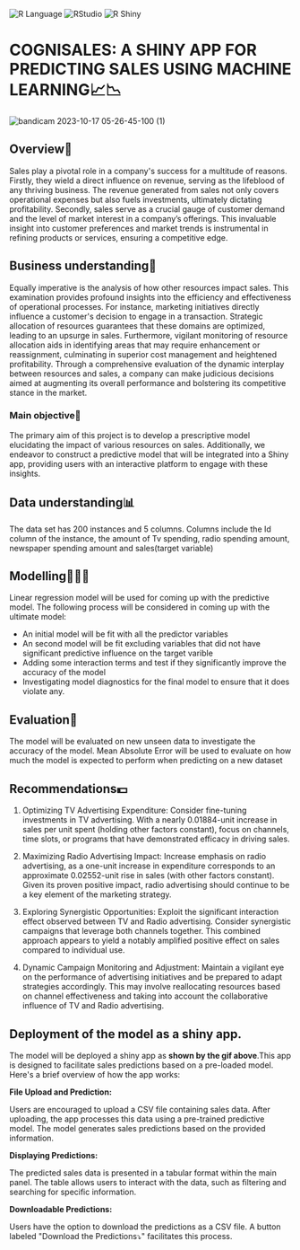 ![R Language](https://img.shields.io/badge/language-R-blue?logo=r&logoColor=white) ![RStudio](https://img.shields.io/badge/IDE-RStudio-blue?logo=rstudio&logoColor=white) ![R Shiny](https://img.shields.io/badge/R_Shiny-Web_Application_Framework-blue?logo=r&logoColor=white)


# COGNISALES: A SHINY APP FOR PREDICTING SALES USING MACHINE LEARNING📈📉

![bandicam 2023-10-17 05-26-45-100 (1)](https://github.com/franciskyalo/sales_dataprediction_shinyapp/assets/94622826/d855835e-0776-4b16-9c60-30d668abf3e7)

## Overview🔎 

Sales play a pivotal role in a company's success for a multitude of reasons. Firstly, they wield a direct influence on revenue, serving as the lifeblood of any thriving business. The revenue generated from sales not only covers operational expenses but also fuels investments, ultimately dictating profitability. Secondly, sales serve as a crucial gauge of customer demand and the level of market interest in a company’s offerings. This invaluable insight into customer preferences and market trends is instrumental in refining products or services, ensuring a competitive edge.

## Business understanding📌

Equally imperative is the analysis of how other resources impact sales. This examination provides profound insights into the efficiency and effectiveness of operational processes. For instance, marketing initiatives directly influence a customer's decision to engage in a transaction. Strategic allocation of resources guarantees that these domains are optimized, leading to an upsurge in sales. Furthermore, vigilant monitoring of resource allocation aids in identifying areas that may require enhancement or reassignment, culminating in superior cost management and heightened profitability. Through a comprehensive evaluation of the dynamic interplay between resources and sales, a company can make judicious decisions aimed at augmenting its overall performance and bolstering its competitive stance in the market.

### Main objective📌 

The primary aim of this project is to develop a prescriptive model elucidating the impact of various resources on sales. Additionally, we endeavor to construct a predictive model that will be integrated into a Shiny app, providing users with an interactive platform to engage with these insights.


## Data understanding📊

The data set has 200 instances and 5 columns. Columns include the Id column of the instance, the amount of Tv spending, radio spending amount, newspaper spending amount and sales(target variable)


## Modelling👨🏿‍💻 

Linear regression model will be used for coming up with the predictive model. The following process will be considered in coming up with the ultimate model:

- An initial model will be fit with all the predictor variables
- An second model will be fit excluding variables that did not have significant predictive influence on the target varible
- Adding some interaction terms and test if they significantly improve the accuracy of the model
- Investigating model diagnostics for the final model to ensure that it does violate any.

## Evaluation📃 

The model will be evaluated on new unseen data to investigate the accuracy of the model. Mean Absolute Error will be used to evaluate on how much the model is expected to perform when predicting on a new dataset 

## Recommendations💵 

1. Optimizing TV Advertising Expenditure:
Consider fine-tuning investments in TV advertising. With a nearly 0.01884-unit increase in sales per unit spent (holding other factors constant), focus on channels, time slots, or programs that have demonstrated efficacy in driving sales.

2. Maximizing Radio Advertising Impact:
Increase emphasis on radio advertising, as a one-unit increase in expenditure corresponds to an approximate 0.02552-unit rise in sales (with other factors constant). Given its proven positive impact, radio advertising should continue to be a key element of the marketing strategy.

3. Exploring Synergistic Opportunities:
Exploit the significant interaction effect observed between TV and Radio advertising. Consider synergistic campaigns that leverage both channels together. This combined approach appears to yield a notably amplified positive effect on sales compared to individual use.

4. Dynamic Campaign Monitoring and Adjustment:
Maintain a vigilant eye on the performance of advertising initiatives and be prepared to adapt strategies accordingly. This may involve reallocating resources based on channel effectiveness and taking into account the collaborative influence of TV and Radio advertising.

## Deployment of the model as a shiny app.

The model will be deployed a shiny app as **shown by the gif above**.This app is designed to facilitate sales predictions based on a pre-loaded model. Here's a brief overview of how the app works:

**File Upload and Prediction:**

Users are encouraged to upload a CSV file containing sales data.
After uploading, the app processes this data using a pre-trained predictive model.
The model generates sales predictions based on the provided information.

**Displaying Predictions:**

The predicted sales data is presented in a tabular format within the main panel.
The table allows users to interact with the data, such as filtering and searching for specific information.

**Downloadable Predictions:**

Users have the option to download the predictions as a CSV file.
A button labeled "Download the Predictions⤵️" facilitates this process.





